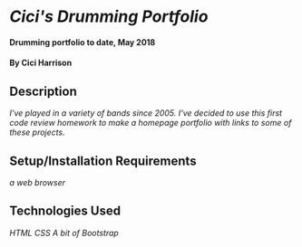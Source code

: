 # _Cici's Drumming Portfolio_

#### Drumming portfolio to date, May 2018

#### By Cici Harrison

## Description

_I've played in a variety of bands since 2005. I've decided to use this first code review homework to make a homepage portfolio with links to some of these projects._

## Setup/Installation Requirements

_a web browser_

## Technologies Used

_HTML_
_CSS_
_A bit of Bootstrap_
